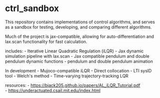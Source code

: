 # ctrl_sandbox
This repository contains implementations of control algorithms, and serves as a sandbox for testing, developing, and comparing different algorithms.

Much of the project is jax-compatible, allowing for auto-differentiation and lax.scan functionality for fast calculation.


includes:
    - Iterative Linear Quadratic Regulation (iLQR)
    - Jax dynamic simulation pipeline with lax.scan
    - Jax compatible pendulum and double pendulum dynamic functions
    - pendulum and double pendulum animation 

In development
    - Mujoco-compatible iLQR
    - Direct collocation
    - LTI sysID tool - Welch's method
    - Time-varying trajectory-tracking LQR
    

resources:
    - https://bjack205.github.io/papers/AL_iLQR_Tutorial.pdf    
    - https://underactuated.csail.mit.edu/index.html
